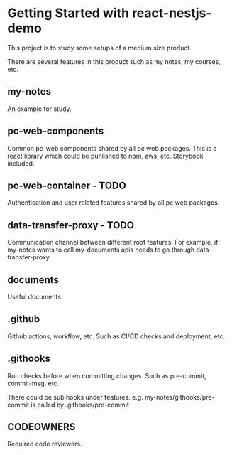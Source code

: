 # Getting Started with react-nestjs-demo

This project is to study some setups of a medium size product.

There are several features in this product such as my notes, my courses, etc.


## my-notes

An example for study.

## pc-web-components

Common pc-web components shared by all pc web packages.
This is a react library which could be puhlished to npm, aws, etc. Storybook included.

## pc-web-container - TODO

Authentication and user related features shared by all pc web packages.

## data-transfer-proxy - TODO

Communication channel between different root features.
For example, if my-notes wants to call my-documents apis needs to go through data-transfer-proxy.

## documents

Useful documents.

## .github

Github actions, workflow, etc. Such as CI/CD checks and deployment, etc.

## .githooks

Run checks before when committing changes. Such as pre-commit, commit-msg, etc.

There could be sub hooks under features. e.g. my-notes/githooks/pre-commit is called by .githooks/pre-commit

## CODEOWNERS
Required code reviewers.
